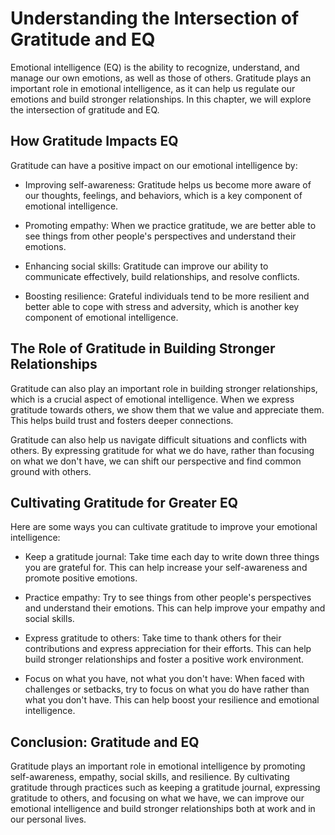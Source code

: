 Understanding the Intersection of Gratitude and EQ
===================================================================================================

Emotional intelligence (EQ) is the ability to recognize, understand, and manage our own emotions, as well as those of others. Gratitude plays an important role in emotional intelligence, as it can help us regulate our emotions and build stronger relationships. In this chapter, we will explore the intersection of gratitude and EQ.

How Gratitude Impacts EQ
------------------------

Gratitude can have a positive impact on our emotional intelligence by:

* Improving self-awareness: Gratitude helps us become more aware of our thoughts, feelings, and behaviors, which is a key component of emotional intelligence.

* Promoting empathy: When we practice gratitude, we are better able to see things from other people's perspectives and understand their emotions.

* Enhancing social skills: Gratitude can improve our ability to communicate effectively, build relationships, and resolve conflicts.

* Boosting resilience: Grateful individuals tend to be more resilient and better able to cope with stress and adversity, which is another key component of emotional intelligence.

The Role of Gratitude in Building Stronger Relationships
--------------------------------------------------------

Gratitude can also play an important role in building stronger relationships, which is a crucial aspect of emotional intelligence. When we express gratitude towards others, we show them that we value and appreciate them. This helps build trust and fosters deeper connections.

Gratitude can also help us navigate difficult situations and conflicts with others. By expressing gratitude for what we do have, rather than focusing on what we don't have, we can shift our perspective and find common ground with others.

Cultivating Gratitude for Greater EQ
------------------------------------

Here are some ways you can cultivate gratitude to improve your emotional intelligence:

* Keep a gratitude journal: Take time each day to write down three things you are grateful for. This can help increase your self-awareness and promote positive emotions.

* Practice empathy: Try to see things from other people's perspectives and understand their emotions. This can help improve your empathy and social skills.

* Express gratitude to others: Take time to thank others for their contributions and express appreciation for their efforts. This can help build stronger relationships and foster a positive work environment.

* Focus on what you have, not what you don't have: When faced with challenges or setbacks, try to focus on what you do have rather than what you don't have. This can help boost your resilience and emotional intelligence.

Conclusion: Gratitude and EQ
----------------------------

Gratitude plays an important role in emotional intelligence by promoting self-awareness, empathy, social skills, and resilience. By cultivating gratitude through practices such as keeping a gratitude journal, expressing gratitude to others, and focusing on what we have, we can improve our emotional intelligence and build stronger relationships both at work and in our personal lives.
